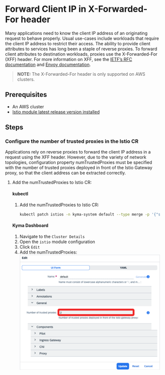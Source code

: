 # Forward Client IP in X-Forwarded-For header

Many applications need to know the client IP address of an originating request to behave properly. Usual use-cases include workloads that require the 
client IP address to restrict their access. The ability to provide client attributes to services has long been a staple of reverse proxies. 
To forward client attributes to destination workloads, proxies use the X-Forwarded-For (XFF) header. For more information on XFF, see 
the [IETF’s RFC documentation](https://datatracker.ietf.org/doc/html/rfc7239) and [Envoy documentation](https://www.envoyproxy.io/docs/envoy/latest/configuration/http/http_conn_man/headers#x-forwarded-for).

> **NOTE:** The X-Forwarded-For header is only supported on AWS clusters.

## Prerequisites

* An AWS cluster
* [Istio module latest release version installed](../../../README.md#install-kyma-istio-operator-and-istio-from-the-latest-release)

## Steps

### Configure the number of trusted proxies in the Istio CR

Applications rely on reverse proxies to forward the client IP address in a request using the XFF header. However, due to 
the variety of network topologies, configuration property numTrustedProxies must be specified with the number of trusted proxies deployed 
in front of the Istio Gateway proxy, so that the client address can be extracted correctly.

1. Add the numTrustedProxies to Istio CR:

   <!-- tabs:start -->
   #### **kubectl**
    1. Add the numTrustedProxies to Istio CR:
    
        ```bash
        kubectl patch istios -n kyma-system default --type merge -p '{"spec":{"config":{"numTrustedProxies":2}}}'
        ```

   #### **Kyma Dashboard**
    1. Navigate to the `Cluster Details`
    2. Open the `istio` module configuration
    3. Click `Edit`
    4. Add the numTrustedProxies:
    ![Add the numTrustedProxies](./assets/01-00-num-trusted-proxies-ui.svg)
    <!-- tabs:end -->
